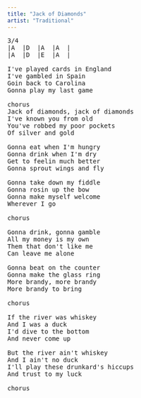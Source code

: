 ```yaml
---
title: "Jack of Diamonds"
artist: "Traditional"
---
```

<pre>
3/4
|A  |D  |A  |A  |
|A  |D  |E  |A  |

I've played cards in England
I've gambled in Spain
Goin back to Carolina
Gonna play my last game

chorus
Jack of diamonds, jack of diamonds
I've known you from old
You've robbed my poor pockets
Of silver and gold

Gonna eat when I'm hungry
Gonna drink when I'm dry
Get to feelin much better
Gonna sprout wings and fly

Gonna take down my fiddle
Gonna rosin up the bow
Gonna make myself welcome
Wherever I go

chorus

Gonna drink, gonna gamble
All my money is my own
Them that don't like me
Can leave me alone

Gonna beat on the counter
Gonna make the glass ring
More brandy, more brandy
More brandy to bring

chorus

If the river was whiskey
And I was a duck
I'd dive to the bottom
And never come up

But the river ain't whiskey
And I ain't no duck
I'll play these drunkard's hiccups
And trust to my luck

chorus

</pre>

